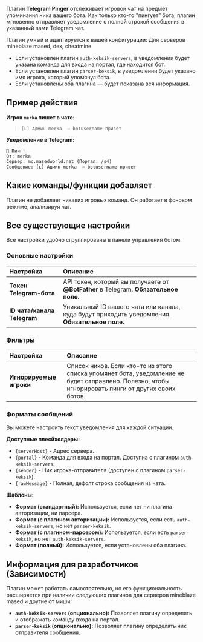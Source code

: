
Плагин **Telegram Pinger** отслеживает игровой чат на предмет упоминания ника вашего бота. Как только кто-то "пингует" бота, плагин мгновенно отправляет уведомление с полной строкой сообщения в указанный вами Telegram чат.


Плагин умный и адаптируется к вашей конфигурации: Для серверов mineblaze mased, dex, cheatmine
-   Если установлен плагин `auth-keksik-servers`, в уведомлении будет указана команда для входа на портал, где находится бот.
-   Если установлен плагин `parser-keksik`, в уведомлении будет указано имя игрока, который упомянул бота.
-   Если установлены оба плагина — будет показана вся информация.

## Пример действия

**Игрок `merka` пишет в чате:**
> `[ʟ] Админ merka  ⇨ botusername привет`

**Уведомление в Telegram:**
```
🔔 Пинг!
От: merka
Сервер: mc.masedworld.net (Портал: /s4)
Сообщение: [ʟ] Админ merka  ⇨ botusername привет
```

## Какие команды/функции добавляет

Плагин не добавляет никаких игровых команд. Он работает в фоновом режиме, анализируя чат.

## Все существующие настройки

Все настройки удобно сгруппированы в панели управления ботом.

### Основные настройки
| Настройка | Описание |
| :--- | :--- |
| **Токен Telegram-бота** | API токен, который вы получаете от **@BotFather** в Telegram. **Обязательное поле.** |
| **ID чата/канала Telegram**| Уникальный ID вашего чата или канала, куда будут приходить уведомления. **Обязательное поле.** |

### Фильтры
| Настройка | Описание |
| :--- | :--- |
| **Игнорируемые игроки** | Список ников. Если кто-то из этого списка упомянет бота, уведомление не будет отправлено. Полезно, чтобы игнорировать пинги от других своих ботов. |

### Форматы сообщений
Вы можете настроить текст уведомления для каждой ситуации.

**Доступные плесйхолдеры:**
*   `{serverHost}` - Адрес сервера.
*   `{portal}` - Команда для входа на портал. Доступна с плагином `auth-keksik-servers`.
*   `{sender}` - Ник игрока-отправителя (доступен с плагином `parser-keksik`).
*   `{rawMessage}` - Полная, дефолт строка сообщения из чата.

**Шаблоны:**
*   **Формат (стандартный):** Используется, если нет ни плагина авторизации, ни парсера.
*   **Формат (с плагином авторизации):** Используется, если есть `auth-keksik-servers`, но нет `parser-keksik`.
*   **Формат (с плагином-парсером):** Используется, если есть `parser-keksik`, но нет `auth-keksik-servers`.
*   **Формат (полный):** Используется, если установлены оба плагина.

## Информация для разработчиков (Зависимости)

Плагин может работать самостоятельно, но его функциональность расширяется при наличии следующих плагинов для серверов mineblaze mased  и другие от миши:
*   **`auth-keksik-servers` (опционально):** Позволяет плагину определять и отображать команду входа на портал.
*   **`parser-keksik` (опционально):** Позволяет плагину определять ник отправителя сообщения.
